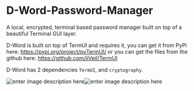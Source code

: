 # D-Word-Password-Manager
A local, encrypted, terminal based password manager built on top of a beautiful Terminal GUI layer.

D-Word is built on top of TermUI and requires it, you can get it from PyPi here: https://pypi.org/project/pyTermUI/ or you can get the files from the github here: https://github.com/iiVeil/TermUI

D-Word has 2 dependencies `TermUI`, and `cryptography`.

![enter image description here](https://cdn.upload.systems/uploads/7GqMS8rw.png)![enter image description here](https://cdn.upload.systems/uploads/mQ9tvv0c.png)
